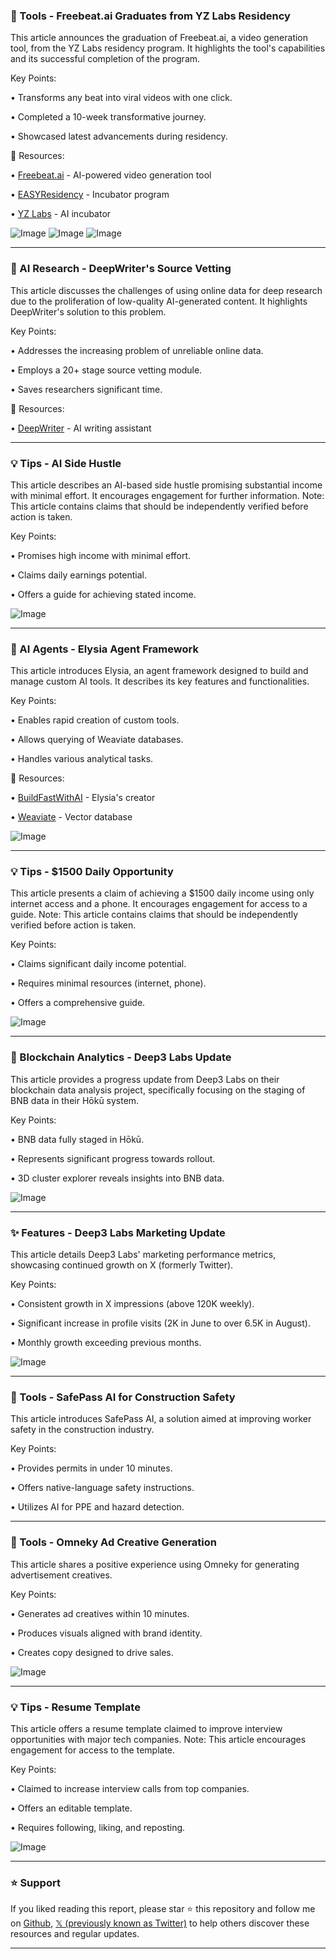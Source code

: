 ### 🚀 Tools - Freebeat.ai Graduates from YZ Labs Residency

This article announces the graduation of Freebeat.ai, a video generation tool, from the YZ Labs residency program.  It highlights the tool's capabilities and its successful completion of the program.

Key Points:

• Transforms any beat into viral videos with one click.


• Completed a 10-week transformative journey.


• Showcased latest advancements during residency.



🔗 Resources:

• [Freebeat.ai](https://x.com/freebeat_ai) - AI-powered video generation tool

• [EASYResidency](https://x.com/EASYResidency) -  Incubator program

• [YZ Labs](https://x.com/yzilabs) -  AI incubator


![Image](https://pbs.twimg.com/media/GyrPaYkaoAED3d2?format=jpg&name=small)
![Image](https://pbs.twimg.com/media/GyrPdB9a8AAmvwI?format=jpg&name=360x360)
![Image](https://pbs.twimg.com/media/GyrTPKbawAA_zbl?format=jpg&name=360x360)


---

### 🤖 AI Research - DeepWriter's Source Vetting

This article discusses the challenges of using online data for deep research due to the proliferation of low-quality AI-generated content.  It highlights DeepWriter's solution to this problem.

Key Points:

• Addresses the increasing problem of unreliable online data.


• Employs a 20+ stage source vetting module.


• Saves researchers significant time.



🔗 Resources:

• [DeepWriter](https://x.com/DeepwriterAI) - AI writing assistant


---

### 💡 Tips - AI Side Hustle

This article describes an AI-based side hustle promising substantial income with minimal effort.  It encourages engagement for further information.  Note:  This article contains claims that should be independently verified before action is taken.

Key Points:

• Promises high income with minimal effort.


• Claims daily earnings potential.


• Offers a guide for achieving stated income.



![Image](https://pbs.twimg.com/media/Gyr900zboAAWUkt?format=jpg&name=900x900)


---

### 🤖 AI Agents - Elysia Agent Framework

This article introduces Elysia, an agent framework designed to build and manage custom AI tools. It describes its key features and functionalities.

Key Points:

• Enables rapid creation of custom tools.


• Allows querying of Weaviate databases.


• Handles various analytical tasks.



🔗 Resources:

• [BuildFastWithAI](https://x.com/BuildFastWithAI) - Elysia's creator

• [Weaviate](https://x.com/weaviate_io) - Vector database


![Image](https://pbs.twimg.com/media/Gyskzg1WAAUfJ4R?format=jpg&name=small)


---

### 💡 Tips -  $1500 Daily Opportunity

This article presents a claim of achieving a $1500 daily income using only internet access and a phone.  It encourages engagement for access to a guide.  Note:  This article contains claims that should be independently verified before action is taken.

Key Points:

• Claims significant daily income potential.


• Requires minimal resources (internet, phone).


• Offers a comprehensive guide.



![Image](https://pbs.twimg.com/media/GypSzKlaIAAqJGH?format=jpg&name=small)


---

### 🤖 Blockchain Analytics - Deep3 Labs Update

This article provides a progress update from Deep3 Labs on their blockchain data analysis project, specifically focusing on the staging of BNB data in their Hōkū system.

Key Points:

• BNB data fully staged in Hōkū.


•  Represents significant progress towards rollout.


•  3D cluster explorer reveals insights into BNB data.



![Image](https://pbs.twimg.com/amplify_video_thumb/1957656657669890048/img/XQA3QoHeVCaLrdat.jpg)


---

### ✨ Features - Deep3 Labs Marketing Update

This article details Deep3 Labs' marketing performance metrics, showcasing continued growth on X (formerly Twitter).

Key Points:

• Consistent growth in X impressions (above 120K weekly).


•  Significant increase in profile visits (2K in June to over 6.5K in August).


• Monthly growth exceeding previous months.



![Image](https://pbs.twimg.com/media/Gyr-0oEXYAgj0Gj?format=jpg&name=small)


---

### 🚀 Tools -  SafePass AI for Construction Safety

This article introduces SafePass AI, a solution aimed at improving worker safety in the construction industry.

Key Points:

•  Provides permits in under 10 minutes.


•  Offers native-language safety instructions.


•  Utilizes AI for PPE and hazard detection.



---

### 🚀 Tools - Omneky Ad Creative Generation

This article shares a positive experience using Omneky for generating advertisement creatives.

Key Points:

•  Generates ad creatives within 10 minutes.


•  Produces visuals aligned with brand identity.


•  Creates copy designed to drive sales.



![Image](https://pbs.twimg.com/tweet_video_thumb/GyUCB_4W8AAqkX_.jpg)


---

### 💡 Tips - Resume Template

This article offers a resume template claimed to improve interview opportunities with major tech companies.  Note: This article encourages engagement for access to the template.

Key Points:

•  Claimed to increase interview calls from top companies.


•  Offers an editable template.


•  Requires following, liking, and reposting.



![Image](https://pbs.twimg.com/media/GypS_dSbgAAC8CQ?format=png&name=small)


---

### ⭐️ Support

If you liked reading this report, please star ⭐️ this repository and follow me on [Github](https://github.com/Drix10), [𝕏 (previously known as Twitter)](https://x.com/DRIX_10_) to help others discover these resources and regular updates.

---